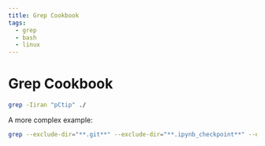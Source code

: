 ```yaml
---
title: Grep Cookbook
tags:
  - grep
  - bash
  - linux
---  
```


# Grep Cookbook

```bash
grep -Iiran "pCtip" ./
```

A more complex example:

```bash
grep --exclude-dir="**.git**" --exclude-dir="**.ipynb_checkpoint**" --exclude="*.png" --exclude="*.svg" -Iran "pCtip" ./
```
